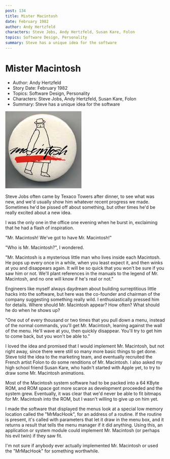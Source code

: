```yaml
---
post: 134
title: Mister Macintosh
date: February 1982
author: Andy Hertzfeld
characters: Steve Jobs, Andy Hertzfeld, Susan Kare, Folon
topics: Software Design, Personality
summary: Steve has a unique idea for the software
---
```


# Mister Macintosh
* Author: Andy Hertzfeld
* Story Date: February 1982
* Topics: Software Design, Personality
* Characters: Steve Jobs, Andy Hertzfeld, Susan Kare, Folon
* Summary: Steve has a unique idea for the software

![Mr. Macintosh,as rendered by Folon (courtesy of Digibarn)](images/Macintosh/folon_mrmac.jpg) 
    
Steve Jobs often came by Texaco Towers after dinner, to see what was new, and we'd usually show him whatever recent progress we made. Sometimes he'd be pissed off about something, but other times he'd be really excited about a new idea.

I was the only one in the office one evening when he burst in, exclaiming that he had a flash of inspiration.

"Mr. Macintosh! We've got to have Mr. Macintosh!"

"Who is Mr. Macintosh?", I wondered.

"Mr. Macintosh is a mysterious little man who lives inside each Macintosh.  He pops up every once in a while, when you least expect it, and then winks at you and disappears again.  It will be so quick that you won't be sure if you saw him or not.  We'll plant references in the manuals to the legend of Mr. Macintosh, and no one will know if he's real or not."

Engineers like myself always daydream about building surreptitious little hacks into the software, but here was the co-founder and chairman of the company suggesting something really wild.  I enthusiastically pressed him for details.  Where should Mr. Macintosh appear? How often? What should he do when he shows up?

"One out of every thousand or two times that you pull down a menu, instead of the normal commands, you'll get Mr. Macintosh, leaning against the wall of the menu.  He'll wave at you, then quickly disappear.  You'll try to get him to come back, but you won't be able to."

I loved the idea and promised that I would implement Mr. Macintosh, but not right away, since there were still so many more basic things to get done.  Steve told the idea to the marketing team, and eventually recruited the French artist Folon to do some renditions of Mr. Macintosh.  I also asked my high school friend Susan Kare, who hadn't started with Apple yet, to try to draw some Mr. Macintosh animations.

Most of the Macintosh system software had to be packed into a 64 KByte ROM, and ROM space got more scarce as development proceeded and the system grew.  Eventually, it was clear  that we'd never be able to fit bitmaps for Mr. Macintosh into the ROM, but I wasn't willing to give up on him yet.

I made the software that displayed the menus look at a special low memory location called the "MrMacHook", for an address of a routine.  If the routine is present, it's called with parameters that let it draw in the menu box, and it returns a result that tells the menu manager if it did anything.  Using this, an application or system module could implement Mr. Macintosh (or perhaps his evil twin) if they saw fit.

I'm not sure if anybody ever actually implemented Mr. Macintosh or used the "MrMacHook" for something worthwhile.